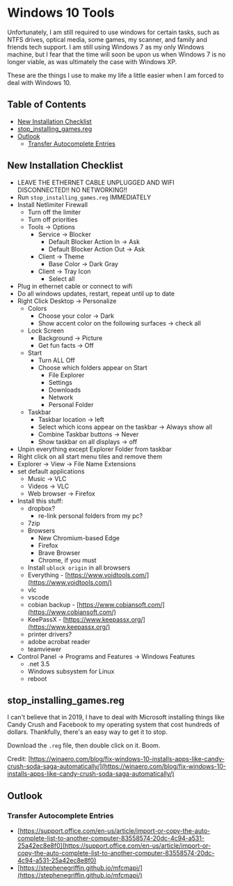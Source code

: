 # Windows 10 Tools <!-- omit in toc -->

Unfortunately, I am still required to use windows for certain tasks, such as NTFS drives, optical media, some games, my scanner, and family and friends tech support.  I am still using Windows 7 as my only Windows machine, but I fear that the time will soon be upon us when Windows 7 is no longer viable, as was ultimately the case with Windows XP.

These are the things I use to make my life a little easier when I am forced to deal with Windows 10.


## Table of Contents <!-- omit in toc -->

- [New Installation Checklist](#new-installation-checklist)
- [stop_installing_games.reg](#stopinstallinggamesreg)
- [Outlook](#outlook)
  - [Transfer Autocomplete Entries](#transfer-autocomplete-entries)


## New Installation Checklist

* LEAVE THE ETHERNET CABLE UNPLUGGED AND WIFI DISCONNECTED!! NO NETWORKING!!
* Run `stop_installing_games.reg` IMMEDIATELY
* Install Netlimiter Firewall
    * Turn off the limiter
    * Turn off priorities
    * Tools -> Options
        * Service -> Blocker
            * Default Blocker Action In -> Ask
            * Default Blocker Action Out -> Ask
        * Client -> Theme
            * Base Color -> Dark Gray
        * Client -> Tray Icon
            * Select all
* Plug in ethernet cable or connect to wifi
* Do all windows updates, restart, repeat until up to date
* Right Click Desktop -> Personalize
    * Colors
        * Choose your color -> Dark
        * Show accent color on the following surfaces -> check all
    * Lock Screen
        * Background -> Picture
        * Get fun facts -> Off
    * Start
        * Turn ALL Off
        * Choose which folders appear on Start
            * File Explorer
            * Settings
            * Downloads
            * Network
            * Personal Folder
    * Taskbar
        * Taskbar location -> left
        * Select which icons appear on the taskbar -> Always show all
        * Combine Taskbar buttons -> Never
        * Show taskbar on all displays -> off
* Unpin everything except Explorer Folder from taskbar
* Right click on all start menu tiles and remove them
* Explorer -> View -> File Name Extensions
* set default applications
    * Music -> VLC
    * Videos -> VLC
    * Web browser -> Firefox
* Install this stuff:
    * dropbox?
        * re-link personal folders from my pc?
    * 7zip
    * Browsers
        * New Chromium-based Edge
        * Firefox
        * Brave Browser
        * Chrome, if you must
    * Install `ublock origin` in all browsers
    * Everything - [https://www.voidtools.com/](https://www.voidtools.com/)
    * vlc
    * vscode
    * cobian backup - [https://www.cobiansoft.com/](https://www.cobiansoft.com/)
    * KeePassX - [https://www.keepassx.org/](https://www.keepassx.org/)
    * printer drivers?
    * adobe acrobat reader
    * teamviewer
* Control Panel -> Programs and Features -> Windows Features
    * .net 3.5
    * Windows subsystem for Linux
    * reboot


## stop_installing_games.reg

I can't believe that in 2019, I have to deal with Microsoft installing things like Candy Crush and Facebook to my operating system that cost hundreds of dollars.  Thankfully, there's an easy way to get it to stop.

Download the `.reg` file, then double click on it.  Boom.

Credit: [https://winaero.com/blog/fix-windows-10-installs-apps-like-candy-crush-soda-saga-automatically/](https://winaero.com/blog/fix-windows-10-installs-apps-like-candy-crush-soda-saga-automatically/)


## Outlook

### Transfer Autocomplete Entries

* [https://support.office.com/en-us/article/import-or-copy-the-auto-complete-list-to-another-computer-83558574-20dc-4c94-a531-25a42ec8e8f0](https://support.office.com/en-us/article/import-or-copy-the-auto-complete-list-to-another-computer-83558574-20dc-4c94-a531-25a42ec8e8f0)
* [https://stephenegriffin.github.io/mfcmapi/](https://stephenegriffin.github.io/mfcmapi/)
